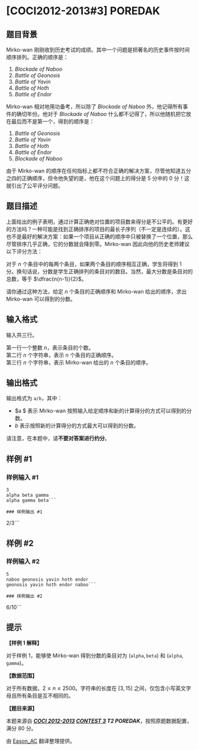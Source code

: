 # [COCI2012-2013#3] POREDAK

## 题目背景

Mirko-wan 刚刚收到历史考试的成绩。其中一个问题是把著名的历史事件按时间顺序排列。正确的顺序是：

1. _Blockade of Naboo_
2. _Battle of Geonosis_
3. _Battle of Yavin_
4. _Battle of Hoth_
5. _Battle of Endor_

Mirko-wan 相对地用功备考，所以除了 _Blockade of Naboo_ 外，他记得所有事件的确切年份。他对于 _Blockade of Naboo_ 什么都不记得了，所以他随机把它放在最后而不是第一个，得到的顺序是：

1. _Battle of Geonosis_
2. _Battle of Yavin_
3. _Battle of Hoth_
4. _Battle of Endor_
5. _Blockade of Naboo_

由于 Mirko-wan 的顺序在任何指标上都不符合正确的解决方案，尽管他知道五分之四的正确顺序，但令他失望的是，他在这个问题上的得分是 $5$ 分中的 $0$ 分！这就引出了公平评分问题。

## 题目描述

上面给出的例子表明，通过计算正确绝对位置的项目数来得分是不公平的。有更好的方法吗？一种可能是找到正确排序的项目的最长子序列（不一定是连续的）。这也不是最好的解决方案：如果一个项目从正确的顺序中只被替换了一个位置，那么尽管排序几乎正确，它的分数就会降到零。Mirko-wan 因此向他的历史老师建议以下评分方法：

对于 $n$ 个条目中的每两个条目，如果两个条目的顺序相互正确，学生将得到 $1$ 分。换句话说，分数是学生正确排列的条目对的数目。当然，最大分数是条目对的总数，等于 $\dfrac{n(n-1)}{2}$。

请你通过这种方法，给定 $n$ 个条目的正确顺序和 Mirko-wan 给出的顺序，求出 Mirko-wan 可以得到的分数。

## 输入格式

输入共三行。

第一行一个整数 $n$，表示条目的个数。  
第二行 $n$ 个字符串，表示 $n$ 个条目的正确顺序。  
第三行 $n$ 个字符串，表示 Mirko-wan 给出的 $n$ 个条目的顺序。

## 输出格式

输出格式为 `a/b`，其中：

- $a $ 表示 Mirko-wan 按照输入给定顺序和新的计算得分的方式可以得到的分数。
- $b$ 表示按照新的计算得分的方式最大可以得到的分数。

请注意，在本题中，请**不要对答案进行约分**。

## 样例 #1

### 样例输入 #1
```
3
alpha beta gamma
alpha gamma beta```

### 样例输出 #1

```
2/3```

## 样例 #2

### 样例输入 #2
```
5
naboo geonosis yavin hoth endor
geonosis yavin hoth endor naboo```

### 样例输出 #2

```
6/10```

## 提示

**【样例 1 解释】**

对于样例 $1$，能够使 Mirko-wan 得到分数的条目对为 $(\texttt{alpha},\texttt{beta})$ 和 $(\texttt{alpha},\texttt{gamma})$。

**【数据范围】**

对于所有数据，$2\leqslant n\leqslant 2500$。字符串的长度在 $[3,15]$ 之间，仅包含小写英文字母且所有条目是互不相同的。

**【题目来源】**

本题来源自 **_[COCI 2012-2013](https://hsin.hr/coci/archive/2012_2013/) [CONTEST 3](https://hsin.hr/coci/archive/2012_2013/contest3_tasks.pdf) T2 POREDAK_**，按照原题数据配置，满分 $80$ 分。

由 [Eason_AC](https://www.luogu.com.cn/user/112917) 翻译整理提供。
